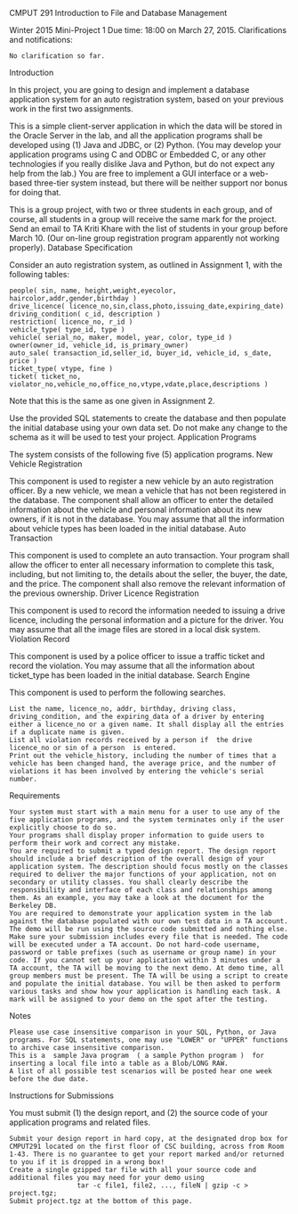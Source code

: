 CMPUT 291 Introduction to File and Database Management

Winter 2015
Mini-Project 1
Due time:  18:00 on  March 27, 2015.
Clarifications and notifications:

    No clarification so far.

Introduction

In this project, you are going to design and implement a database application system for an auto registration system, based on your previous work in the first two assignments.

This is a simple client-server application in which the data will be stored in the Oracle Server in the lab, and all the application programs shall be developed using (1) Java and JDBC, or (2) Python.  (You may develop your application programs using C and ODBC or Embedded C, or any other technologies  if you really dislike Java and Python, but do not expect any help from the lab.)  You are free to implement a GUI interface or a web-based three-tier system instead, but there will be neither support nor bonus for doing that.

This is a group project, with two or three students in each group, and of course, all students in a group will receive the same mark for the project. Send an email to  TA  Kriti Khare with the list of students in your group before March 10. (Our on-line group registration program apparently not working properly).
Database Specification

Consider an auto registration system, as outlined in Assignment 1,  with the following tables:

    people( sin, name, height,weight,eyecolor, haircolor,addr,gender,birthday )
    drive_licence( licence_no,sin,class,photo,issuing_date,expiring_date)
    driving_condition( c_id, description )
    restriction( licence_no, r_id )
    vehicle_type( type_id, type )
    vehicle( serial_no, maker, model, year, color, type_id )
    owner(owner_id, vehicle_id, is_primary_owner)
    auto_sale( transaction_id,seller_id, buyer_id, vehicle_id, s_date, price )
    ticket_type( vtype, fine )
    ticket( ticket_no, violator_no,vehicle_no,office_no,vtype,vdate,place,descriptions )

Note that this is the same as one given in Assignment 2.

Use the provided SQL statements to create the database and then populate the initial database using your own data set. Do not make any change to the schema as it will be used to test your project.
Application Programs

The system consists of the following five (5) application programs.
New Vehicle Registration

This component is used to register a new vehicle by an auto registration officer. By a new vehicle, we mean a vehicle that has not been registered in the database. The component shall allow an officer to enter the detailed information about the vehicle and personal information about its new owners, if it is not in the database. You may assume that all the information about vehicle types has been loaded in the initial database.
Auto Transaction

This component is used to complete an auto transaction. Your program shall allow the officer to enter all necessary information to complete this task, including, but not limiting to, the details about the seller, the buyer, the date, and the price. The component shall also remove the relevant information of the previous ownership.
Driver Licence Registration

This component is used to record the information needed to issuing a drive licence, including the personal information and a picture for the driver. You may assume that all the image files are stored in a local disk system.
Violation Record

This component is used by a police officer to issue a traffic ticket and record the violation. You may assume that all the information about ticket_type has been loaded in the initial database.
Search Engine

This component is used to perform the following searches.

    List the name, licence_no, addr, birthday, driving class, driving_condition, and the expiring_data of a driver by entering either a licence_no or a given name. It shall display all the entries if a duplicate name is given.
    List all violation records received by a person if  the drive licence_no or sin of a person  is entered.
    Print out the vehicle_history, including the number of times that a vehicle has been changed hand, the average price, and the number of violations it has been involved by entering the vehicle's serial number.

Requirements

    Your system must start with a main menu for a user to use any of the five application programs, and the system terminates only if the user explicitly choose to do so.
    Your programs shall display proper information to guide users to perform their work and correct any mistake.
    You are required to submit a typed design report. The design report should include a brief description of the overall design of your application system. The description should focus mostly on the classes required to deliver the major functions of your application, not on secondary or utility classes. You shall clearly describe the responsibility and interface of each class and relationships among them. As an example, you may take a look at the document for the Berkeley DB.
    You are required to demonstrate your application system in the lab against the database populated with our own test data in a TA account. The demo will be run using the source code submitted and nothing else. Make sure your submission includes every file that is needed. The code will be executed under a TA account. Do not hard-code username, password or table prefixes (such as username or group name) in your code. If you cannot set up your application within 3 minutes under a TA account, the TA will be moving to the next demo. At demo time, all group members must be present. The TA will be using a script to create and populate the initial database. You will be then asked to perform various tasks and show how your application is handling each task. A mark will be assigned to your demo on the spot after the testing.

Notes

    Please use case insensitive comparison in your SQL, Python, or Java programs. For SQL statements, one may use "LOWER" or "UPPER" functions to archive case insensitive comparison.
    This is a  sample Java program  ( a sample Python program )  for inserting a local file into a table as a Blob/LONG RAW.
    A list of all possible test scenarios will be posted hear one week before the due date.

Instructions for Submissions

You must submit (1) the design report, and (2) the source code of your application programs and related files.

    Submit your design report in hard copy, at the designated drop box for CMPUT291 located on the first floor of CSC building, across from Room 1-43. There is no guarantee to get your report marked and/or returned to you if it is dropped in a wrong box!
    Create a single gzipped tar file with all your source code and additional files you may need for your demo using
                     tar -c file1, file2, ..., fileN | gzip -c > project.tgz; 
    Submit project.tgz at the bottom of this page.

